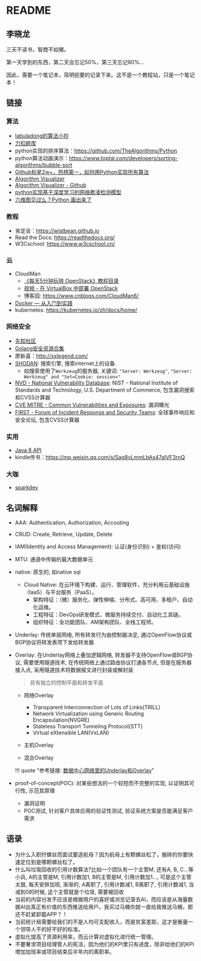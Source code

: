 # README

## 李晓龙

三天不读书，智商不如猪。

第一天学到的东西，第二天会忘记50%，第三天忘记80%...

因此，需要一个笔记本，简明扼要的记录下来。这不是一个教程站，只是一个笔记本！


## 链接

### 算法

- [labuladong的算法小抄](https://labuladong.gitbook.io/algo/)
- [力扣题库](https://leetcode-cn.com/problemset/all/)
- python实现的排序算法：<https://github.com/TheAlgorithms/Python>
- python算法动画演示：<https://www.toptal.com/developers/sorting-algorithms/bubble-sort>
- [Github标星2w+，热榜第一，如何用Python实现所有算法](https://mp.weixin.qq.com/s/OHoe6TTX--Ys5G-5yR6juA)
- [Algorithm Visualizer](https://algorithm-visualizer.org/)
- [Algorithm Visualizer - Github](https://github.com/algorithm-visualizer/algorithm-visualizer)
- [python实现基于深度学习的网络欺凌检测模型](https://mp.weixin.qq.com/s?__biz=MjM5NjA0NjgyMA==&mid=2651075726&idx=1&sn=0279918927745ff6a8899ebe27592daa&chksm=bd1fa6058a682f130fb35265924858bbdec766a452c3d742be429a650b8393077524e115ba0b&xtrack=1&scene=0&subscene=92&sessionid=1559655937&clicktime=1559657542&ascene=7&devicetype=android-28&version=2700043b&nettype=3gnet&abtest_cookie=BgABAAgACgALABIAEwAVAAgAnoYeACOXHgBWmR4AxZkeANyZHgD1mR4AA5oeAA2aHgAAAA%3D%3D&lang=zh_CN&pass_ticket=aSykkTizzSN1ZCZ6bSrqfZt5Is9H%2F4Lgw4gEEVKAyiWlMIffXq7CPS6w1pwbAswD&wx_header=1)
- [六维图见过么？Python 画出来了](https://mp.weixin.qq.com/s?__biz=MjM5NzE1MDA0MQ==&mid=2247494113&idx=2&sn=b3c7aa8acb69d5614eb094f5fa3c313d&chksm=a6dcc5d791ab4cc177f18544369e1fbec94061250e1995962b65f0022beb3a21772870426712&xtrack=1&scene=90&subscene=93&sessionid=1561783699&clicktime=1561783780&ascene=56&devicetype=android-28&version=2700043c&nettype=3gnet&abtest_cookie=BgABAAgACgALABIAEwAVAAcAnoYeACOXHgBWmR4AxZkeANyZHgD1mR4ADJoeAAAA&lang=zh_CN&pass_ticket=u4SgrHa3V%2BVQO%2BfgUuR2HEKo4J1p%2Fg5D34vcOrGGVpsdCew73lMP3OAkZ2oLVor5&wx_header=1)


### 教程

- 肯定会：<https://wistbean.github.io>
- Read the Docs: <https://readthedocs.org/>
- W3Cschool: <https://www.w3cschool.cn/>

### 云

- CloudMan
    - [《每天5分钟玩转 OpenStack》教程目录](https://mp.weixin.qq.com/s/QtdMkt9giEEnvFTQzO9u7g)
    - [视频 - 在 VirtualBox 中部署 OpenStack](https://mp.weixin.qq.com/s/g-bKZqRFUGXDghIfGJ16_g)
    - 博客园: <https://www.cnblogs.com/CloudMan6/>
- [Docker — 从入门到实践](https://yeasy.gitbooks.io/docker_practice/)
- kubernetes: <https://kubernetes.io/zh/docs/home/>

### 网络安全

- [先知社区](https://xz.aliyun.com/)
- [Golang安全资源合集](https://github.com/re4lity/Hacking-With-Golang/blob/master/README.md)
- 廖新喜：<http://xxlegend.com/>
- [SHODAN](https://www.shodan.io/): 搜索引擎, 搜索internet上的设备.
    - 如搜索使用了`Werkzeug`的服务器, 关键词: `"Server: Werkzeug"`, `"Server: Werkzeug" and "Set=Cookie: session="`
- [NVD - National Vulnerability Database](https://nvd.nist.gov/): NIST - National Institute of Standards and Technology, U.S. Department of Commerce, 包含漏洞搜索和CVSS计算器
- [CVE MITRE - Common Vulnerabilities and Exposures](https://cve.mitre.org/): 漏洞曝光
- [FIRST - Forum of Incident Response and Security Teams](https://www.first.org/cvss/): 全球事件响应和安全论坛, 包含CVSS计算器


### 实用

- [Java 8 API](https://docs.oracle.com/javase/8/docs/api/index.html)
- kindle传书：<https://mp.weixin.qq.com/s/Sag8vLmmLbAs47aIVF3rnQ>

### 大咖

- [sparkdev](https://www.cnblogs.com/sparkdev/)


## 名词解释

- AAA: Authentication, Authorization, Accouting
- CRUD: Create, Retrieve, Update, Delete
- IAM(Identity and Access Management): 认证(身份识别) + 鉴权(访问)
- MTU: 通道中传输的最大数据单元
- native: 原生的, 如native sql
    - Cloud Native: 在云环境下构建、运行、管理软件，充分利用云基础设施（IaaS）与平台服务（PaaS）。
        - 架构特征：（微）服务化、弹性伸缩、分布式、高可用、多租户、自动化运维。
        - 工程特征：DevOps研发模式、微服务持续交付、自动化工具链。
        - 组织特征：全功能团队、AM架构团队、全栈工程师。

- Underlay: 传统单层网络, 所有转发行为由控制器决定, 通过OpenFlow协议或BGP协议将转发表项下发给转发器
- Overlay: 在Underlay网络上叠加逻辑网络, 转发器不支持OpenFlow或BGP协议, 需要使用隧道技术, 在传统网络上通过路由协议打通各节点, 但是在服务器接入点, 采用隧道技术将数据报文进行封装或解封装

    > 具有独立的控制平面和转发平面

    - 网络Overlay
        - Transparent Interconnection of Lots of Links(TRILL)
        - Network Virtualization using Generic Routing Encapsulation(NVGRE)
        - Stateless Transport Tunneling Protocol(STT)
        - Virtual eXtensible LAN(VxLAN)

    - 主机Overlay
    - 混合Overlay

    !!! quote "参考链接: [数据中心网络里的Underlay和Overlay](https://mp.weixin.qq.com/s?src=3&timestamp=1581759978&ver=1&signature=mFSxihVY3mTo7V4YJDaCGTIL0x7hCNcYJkO8qSuYCXsSSrSSMlYzC21wbq5FDBZ7EvO2wU*ITrx60MI7pX7BxSCpHY2h1fJmeg*mpK9EUepQFtg7mDINnwCQxZLF9IuKi37xcEpGED0i7z9m9zhFG65C6VQuW*l3SZvTBXFbcmo=)"

- proof-of-concept(POC): 对某些想法的一个较短而不完整的实现, 以证明其可行性, 示范其原理
    - 漏洞证明
    - POC测试, 针对客户具体应用的验证性测试, 验证系统方案是否能满足客户需求


## 语录

- 为什么入职拧螺丝而面试要造航母？因为航母上有颗螺丝松了，搬砖的你要快速定位到是哪颗螺丝松了。
- 什么叫垃圾回收的引用计数算法?比如一个团队有一个主管M, 还有A, B, C...等小兵, A的主管是M, 引用计数加1, B的主管是M, 引用计数加1..., 可是这个主管太狠, 每天安排加班, 渐渐的, A离职了, 引用计数减1, B离职了, 引用计数减1, 当减到0的时候, 这个主管就是个垃圾, 需要被回收
- 当前的内容分发不应该是根据用户的喜好或浏览记录去AI，而应该是从海量数据AI出真正有价值的东西推送给用户。我买过马桶你就一直给我推送马桶，那还不赶紧卸载APP？！
- 当前统计局需要给我们的不是人均可支配收入，而是贫富差距，这才是衡量一个领导人干的好不好的标准。
- 虚拟化提高了资源利用率，而云计算对虚拟化进行统一管理。
- 不要奢求项目经理管人的死活，因为他们的KPI里只有进度，除非给他们的KPI增加加班率或项目结束后半年内的离职率。

